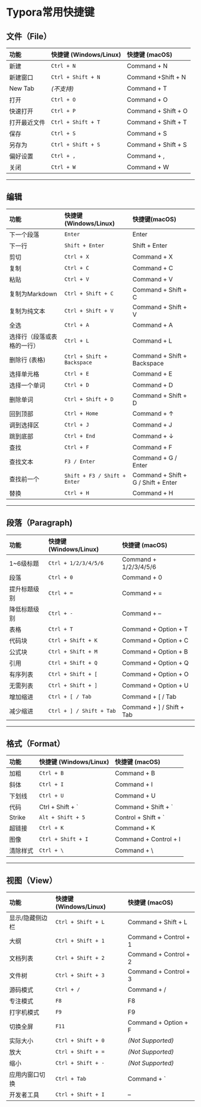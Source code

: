 # Typora常用快捷键

## 文件（File）

| 功能         | 快捷键 (Windows/Linux) | 快捷键 (macOS)      |
| :----------- | :--------------------- | :------------------ |
| 新建         | `Ctrl + N`             | Command + N         |
| 新建窗口     | `Ctrl + Shift + N`     | Command +Shift + N  |
| New Tab      | *(不支持)*             | Command + T         |
| 打开         | `Ctrl + O`             | Command + O         |
| 快速打开     | `Ctrl + P`             | Command + Shift + O |
| 打开最近文件 | `Ctrl + Shift + T`     | Command + Shift + T |
| 保存         | `Ctrl + S`             | Command + S         |
| 另存为       | `Ctrl + Shift + S`     | Command + Shift + S |
| 偏好设置     | `Ctrl + ,`             | Command + ,         |
| 关闭         | `Ctrl + W`             | Command + W         |

------

## 编辑

| 功能                       | 快捷键(Windows/Linux)        | 快捷键(macOS)                       |
| :------------------------- | :--------------------------- | :---------------------------------- |
| 下一个段落                 | `Enter`                      | Enter                               |
| 下一行                     | `Shift + Enter`              | Shift + Enter                       |
| 剪切                       | `Ctrl + X`                   | Command + X                         |
| 复制                       | `Ctrl + C`                   | Command + C                         |
| 粘贴                       | `Ctrl + V`                   | Command + V                         |
| 复制为Markdown             | `Ctrl + Shift + C`           | Command + Shift + C                 |
| 复制为纯文本               | `Ctrl + Shift + V`           | Command + Shift + V                 |
| 全选                       | `Ctrl + A`                   | Command + A                         |
| 选择行（段落或表格的一行） | `Ctrl + L`                   | Command + L                         |
| 删除行 (表格)              | `Ctrl + Shift + Backspace`   | Command + Shift + Backspace         |
| 选择单元格                 | `Ctrl + E`                   | Command + E                         |
| 选择一个单词               | `Ctrl + D`                   | Command + D                         |
| 删除单词                   | `Ctrl + Shift + D`           | Command + Shift + D                 |
| 回到顶部                   | `Ctrl + Home`                | Command + ↑                         |
| 调到选择区                 | `Ctrl + J`                   | Command + J                         |
| 跳到底部                   | `Ctrl + End`                 | Command + ↓                         |
| 查找                       | `Ctrl + F`                   | Command + F                         |
| 查找文本                   | `F3 / Enter`                 | Command + G / Enter                 |
| 查找前一个                 | `Shift + F3 / Shift + Enter` | Command + Shift + G / Shift + Enter |
| 替换                       | `Ctrl + H`                   | Command + H                         |

------

## 段落（Paragraph)

| 功能         | 快捷键 (Windows/Linux)   | 快捷键 (macOS)            |
| :----------- | :----------------------- | :------------------------ |
| 1~6级标题    | `Ctrl + 1/2/3/4/5/6`     | Command + 1/2/3/4/5/6     |
| 段落         | `Ctrl + 0`               | Command + 0               |
| 提升标题级别 | `Ctrl + =`               | Command + =               |
| 降低标题级别 | `Ctrl + -`               | Command + –               |
| 表格         | `Ctrl + T`               | Command + Option + T      |
| 代码块       | `Ctrl + Shift + K`       | Command + Option + C      |
| 公式块       | `Ctrl + Shift + M`       | Command + Option + B      |
| 引用         | `Ctrl + Shift + Q`       | Command + Option + Q      |
| 有序列表     | `Ctrl + Shift + [`       | Command + Option + O      |
| 无需列表     | `Ctrl + Shift + ]`       | Command + Option + U      |
| 增加缩进     | `Ctrl + [ / Tab`         | Command + [ / Tab         |
| 减少缩进     | `Ctrl + ] / Shift + Tab` | Command + ] / Shift + Tab |

------

## 格式（Format）

| 功能     | 快捷键 (Windows/Linux) | 快捷键 (macOS)        |
| :------- | :--------------------- | :-------------------- |
| 加粗     | `Ctrl + B`             | Command + B           |
| 斜体     | `Ctrl + I`             | Command + I           |
| 下划线   | `Ctrl + U`             | Command + U           |
| 代码     | Ctrl + Shift + `       | Command + Shift + `   |
| Strike   | `Alt + Shift + 5`      | Control + Shift + `   |
| 超链接   | `Ctrl + K`             | Command + K           |
| 图像     | `Ctrl + Shift + I`     | Command + Control + I |
| 清除样式 | `Ctrl + \`             | Command + \           |

------

## 视图（View）

| 功能            | 快捷键(Windows/Linux) | 快捷键 (macOS)        |
| :-------------- | :-------------------- | :-------------------- |
| 显示/隐藏侧边栏 | `Ctrl + Shift + L`    | Command + Shift + L   |
| 大纲            | `Ctrl + Shift + 1`    | Command + Control + 1 |
| 文档列表        | `Ctrl + Shift + 2`    | Command + Control + 2 |
| 文件树          | `Ctrl + Shift + 3`    | Command + Control + 3 |
| 源码模式        | `Ctrl + /`            | Command + /           |
| 专注模式        | `F8`                  | F8                    |
| 打字机模式      | `F9`                  | F9                    |
| 切换全屏        | `F11`                 | Command + Option + F  |
| 实际大小        | `Ctrl + Shift + 0`    | *(Not Supported)*     |
| 放大            | `Ctrl + Shift + =`    | *(Not Supported)*     |
| 缩小            | `Ctrl + Shift + -`    | *(Not Supported)*     |
| 应用内窗口切换  | `Ctrl + Tab`          | Command + `           |
| 开发者工具      | `Ctrl + Shift + I`    | –                     |